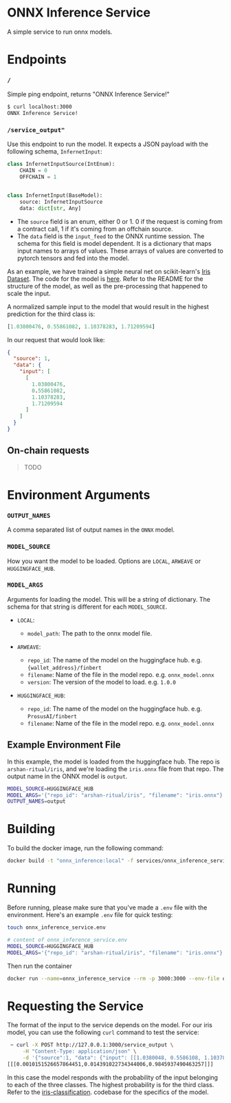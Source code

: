 # ONNX Inference Service

A simple service to run onnx models.

# Endpoints

### `/`

Simple ping endpoint, returns "ONNX Inference Service!"

```bash
$ curl localhost:3000
ONNX Inference Service!
```

### `/service_output"`

Use this endpoint to run the model. It expects a JSON payload with the following schema,
`InfernetInput`:

```python
class InfernetInputSource(IntEnum):
    CHAIN = 0
    OFFCHAIN = 1


class InfernetInput(BaseModel):
    source: InfernetInputSource
    data: dict[str, Any]
```

* The `source` field is an enum, either 0 or 1. 0 if the request is coming from a
  contract call, 1 if it's coming from an offchain source.
* The `data` field is the `input_feed` to the ONNX runtime session. The schema for this
  field is model dependent. It is a dictionary that maps input names to arrays of
  values.
  These arrays of values are converted to pytorch tensors and fed into the model.

As an example, we have trained a simple neural net on scikit-learn's
[Iris Dataset](https://scikit-learn.org/stable/auto_examples/datasets/plot_iris_dataset.html).
The code for the model
is [here](https://github.com/ritual-net/simple-ml-models/blob/main/iris_classification/README.md).
Refer to the README for the structure of the model, as well as the pre-processing that
happened to scale the input.

A normalized sample input to the model that would result in the highest prediction for
the third class is:

```python
[1.03800476, 0.55861082, 1.10378283, 1.71209594]
```

In our request that would look like:

```json
{
  "source": 1,
  "data": {
    "input": [
      [
        1.03800476,
        0.55861082,
        1.10378283,
        1.71209594
      ]
    ]
  }
}
```

## On-chain requests

> TODO

# Environment Arguments

### `OUTPUT_NAMES`

A comma separated list of output names in the `ONNX` model.

### `MODEL_SOURCE`

How you want the model to be loaded. Options are `LOCAL`, `ARWEAVE` or `HUGGINGFACE_HUB`.

### `MODEL_ARGS`

Arguments for loading the model. This will be a string of dictionary. The schema for
that string is different for each `MODEL_SOURCE`.

* `LOCAL`:
    * `model_path`: The path to the onnx model file.

* `ARWEAVE`:
  * `repo_id`: The name of the model on the huggingface hub. e.g. `{wallet_address}/finbert`
  * `filename`: Name of the file in the model repo. e.g. `onnx_model.onnx`
  * `version`: The version of the model to load. e.g. `1.0.0`

* `HUGGINGFACE_HUB`:
    * `repo_id`: The name of the model on the huggingface hub. e.g. `ProsusAI/finbert`
    * `filename`: Name of the file in the model repo. e.g. `onnx_model.onnx`

## Example Environment File

In this example, the model is loaded from the huggingface hub. The repo is
`arshan-ritual/iris`, and we're loading the `iris.onnx` file from that repo. The output
name in the ONNX model is `output`.

```bash
MODEL_SOURCE=HUGGINGFACE_HUB
MODEL_ARGS='{"repo_id": "arshan-ritual/iris", "filename": "iris.onnx"}'
OUTPUT_NAMES=output
```

# Building

To build the docker image, run the following command:

```bash
docker build -t "onnx_inference:local" -f services/onnx_inference_service.Dockerfile .
```

# Running

Before running, please make sure that you've made a `.env` file with the environment.
Here's an example `.env` file for quick testing:

```bash
touch onnx_inference_service.env
```

```bash
# content of onnx_inference_service.env
MODEL_SOURCE=HUGGINGFACE_HUB
MODEL_ARGS='{"repo_id": "arshan-ritual/iris", "filename": "iris.onnx"}'
```

Then run the container

```bash
docker run --name=onnx_inference_service --rm -p 3000:3000 --env-file onnx_inference_service.env "onnx_inference:local" --bind=0.0.0.0:3000 --workers=2
```

# Requesting the Service

The format of the input to the service depends on the model. For our iris model, you can
use the following `curl` command to test the service:

```bash
 ~ curl -X POST http://127.0.0.1:3000/service_output \
     -H "Content-Type: application/json" \
     -d '{"source":1, "data": {"input": [[1.0380048, 0.5586108, 1.1037828, 1.712096]]}}'
[[[0.0010151526657864451,0.014391022734344006,0.9845937490463257]]]
```

In this case the model responds with the probability of the input belonging to each of
the three classes. The highest probability is for the third class. Refer to the
[iris-classification](https://github.com/ritual-net/simple-ml-models/blob/main/iris_classification/README.md).
codebase for the specifics of the model.
